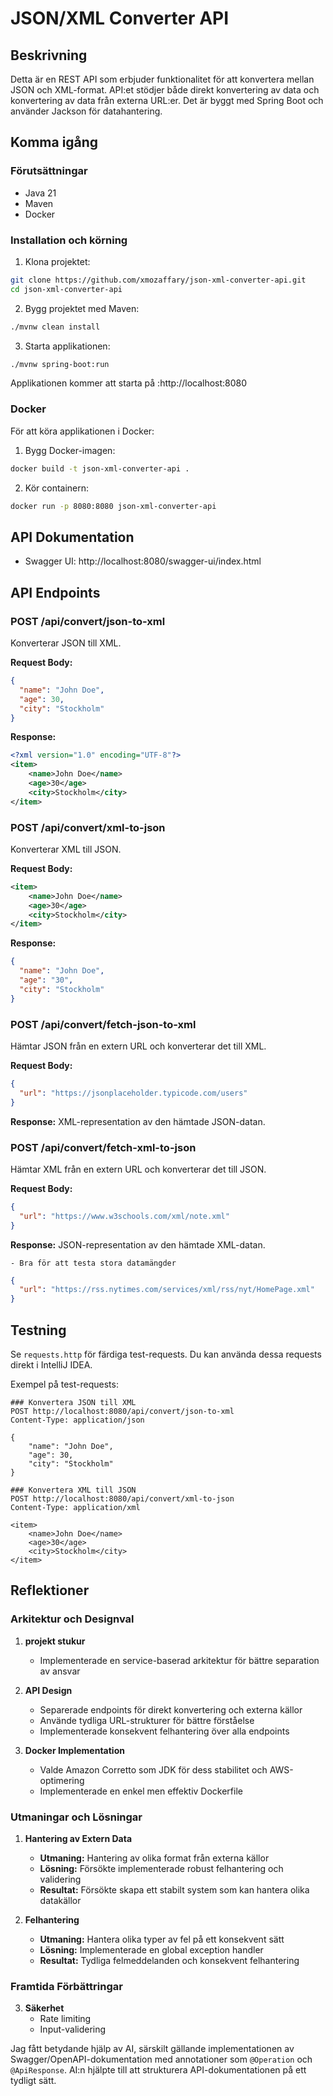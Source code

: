 # JSON/XML Converter API

## Beskrivning

Detta är en REST API som erbjuder funktionalitet för att konvertera mellan JSON och XML-format. API:et stödjer både direkt konvertering av data och konvertering av data från externa URL:er. Det är byggt med Spring Boot och använder Jackson för datahantering.

## Komma igång

### Förutsättningar

- Java 21
- Maven
- Docker

### Installation och körning

1. Klona projektet:

```bash
git clone https://github.com/xmozaffary/json-xml-converter-api.git
cd json-xml-converter-api
```

2. Bygg projektet med Maven:


```bash
./mvnw clean install
```

3. Starta applikationen:

```bash
./mvnw spring-boot:run
```

Applikationen kommer att starta på :http://localhost:8080

### Docker

För att köra applikationen i Docker:

1. Bygg Docker-imagen:

```bash
docker build -t json-xml-converter-api .
```

2. Kör containern:

```bash
docker run -p 8080:8080 json-xml-converter-api
```

## API Dokumentation

- Swagger UI: http://localhost:8080/swagger-ui/index.html

## API Endpoints

### POST /api/convert/json-to-xml

Konverterar JSON till XML.

**Request Body:**

```json
{
  "name": "John Doe",
  "age": 30,
  "city": "Stockholm"
}
```

**Response:**

```xml
<?xml version="1.0" encoding="UTF-8"?>
<item>
    <name>John Doe</name>
    <age>30</age>
    <city>Stockholm</city>
</item>
```

### POST /api/convert/xml-to-json

Konverterar XML till JSON.

**Request Body:**

```xml
<item>
    <name>John Doe</name>
    <age>30</age>
    <city>Stockholm</city>
</item>
```

**Response:**

```json
{
  "name": "John Doe",
  "age": "30",
  "city": "Stockholm"
}
```

### POST /api/convert/fetch-json-to-xml

Hämtar JSON från en extern URL och konverterar det till XML.

**Request Body:**

```json
{
  "url": "https://jsonplaceholder.typicode.com/users"
}
```

**Response:** XML-representation av den hämtade JSON-datan.

### POST /api/convert/fetch-xml-to-json

Hämtar XML från en extern URL och konverterar det till JSON.

**Request Body:**

```json
{
  "url": "https://www.w3schools.com/xml/note.xml"
}
```

**Response:** JSON-representation av den hämtade XML-datan.

    - Bra för att testa stora datamängder

```json
{
  "url": "https://rss.nytimes.com/services/xml/rss/nyt/HomePage.xml"
}
```



## Testning

Se `requests.http` för färdiga test-requests. Du kan använda dessa requests direkt i IntelliJ IDEA.

Exempel på test-requests:

```http
### Konvertera JSON till XML
POST http://localhost:8080/api/convert/json-to-xml
Content-Type: application/json

{
    "name": "John Doe",
    "age": 30,
    "city": "Stockholm"
}

### Konvertera XML till JSON
POST http://localhost:8080/api/convert/xml-to-json
Content-Type: application/xml

<item>
    <name>John Doe</name>
    <age>30</age>
    <city>Stockholm</city>
</item>
```

## Reflektioner

### Arkitektur och Designval

1. **projekt stukur**

    - Implementerade en service-baserad arkitektur för bättre separation av ansvar

2. **API Design**

    - Separerade endpoints för direkt konvertering och externa källor
    - Använde tydliga URL-strukturer för bättre förståelse
    - Implementerade konsekvent felhantering över alla endpoints

3. **Docker Implementation**
    - Valde Amazon Corretto som JDK för dess stabilitet och AWS-optimering
    - Implementerade en enkel men effektiv Dockerfile

### Utmaningar och Lösningar

1. **Hantering av Extern Data**

    - **Utmaning:** Hantering av olika format från externa källor
    - **Lösning:** Försökte implementerade robust felhantering och validering
    - **Resultat:** Försökte skapa ett stabilt system som kan hantera olika datakällor


3. **Felhantering**
    - **Utmaning:** Hantera olika typer av fel på ett konsekvent sätt
    - **Lösning:** Implementerade en global exception handler
    - **Resultat:** Tydliga felmeddelanden och konsekvent felhantering

### Framtida Förbättringar

3. **Säkerhet**
    - Rate limiting
    - Input-validering

Jag fått betydande hjälp av AI, särskilt gällande implementationen av Swagger/OpenAPI-dokumentation med 
annotationer som `@Operation` och `@ApiResponse`. AI:n hjälpte till att strukturera API-dokumentationen på ett tydligt sätt.
